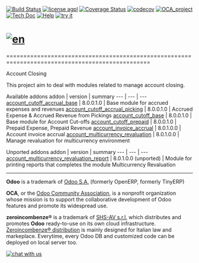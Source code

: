 [![Build Status](https://travis-ci.org/zeroincombenze/account-closing.svg?branch=8.0)](https://travis-ci.org/zeroincombenze/account-closing)
[![license agpl](https://img.shields.io/badge/licence-AGPL--3-blue.svg)](http://www.gnu.org/licenses/agpl-3.0.html)
[![Coverage Status](https://coveralls.io/repos/github/zeroincombenze/account-closing/badge.svg?branch=8.0)](https://coveralls.io/github/zeroincombenze/account-closing?branch=8.0)
[![codecov](https://codecov.io/gh/zeroincombenze/account-closing/branch/8.0/graph/badge.svg)](https://codecov.io/gh/zeroincombenze/account-closing/branch/8.0)
[![OCA_project](http://www.zeroincombenze.it/wp-content/uploads/ci-ct/prd/button-oca-8.svg)](https://github.com/OCA/account-closing/tree/8.0)
[![Tech Doc](http://www.zeroincombenze.it/wp-content/uploads/ci-ct/prd/button-docs-8.svg)](http://wiki.zeroincombenze.org/en/Odoo/8.0/dev)
[![Help](http://www.zeroincombenze.it/wp-content/uploads/ci-ct/prd/button-help-8.svg)](http://wiki.zeroincombenze.org/en/Odoo/8.0/man/FI)
[![try it](http://www.zeroincombenze.it/wp-content/uploads/ci-ct/prd/button-try-it-8.svg)](http://erp8.zeroincombenze.it)


[![en](http://www.shs-av.com/wp-content/en_US.png)](http://wiki.zeroincombenze.org/it/Odoo/7.0/man)
================================================================================================
================================================================================================

Account Closing

This project aim to deal with modules related to manage account closing.

[//]: # (addons)

Available addons
addon | version | summary
--- | --- | ---
[account_cutoff_accrual_base](account_cutoff_accrual_base/) | 8.0.0.1.0 | Base module for accrued expenses and revenues
[account_cutoff_accrual_picking](account_cutoff_accrual_picking/) | 8.0.0.1.0 | Accrued Expense & Accrued Revenue from Pickings
[account_cutoff_base](account_cutoff_base/) | 8.0.0.1.0 | Base module for Account Cut-offs
[account_cutoff_prepaid](account_cutoff_prepaid/) | 8.0.0.1.0 | Prepaid Expense, Prepaid Revenue
[account_invoice_accrual](account_invoice_accrual/) | 8.0.1.0.0 | Account invoice accrual
[account_multicurrency_revaluation](account_multicurrency_revaluation/) | 8.0.1.0.0 | Manage revaluation for multicurrency environment


Unported addons
addon | version | summary
--- | --- | ---
[account_multicurrency_revaluation_report](account_multicurrency_revaluation_report/) | 8.0.1.0.0 (unported) | Module for printing reports that completes the module Multicurrency Revaluation

[//]: # (end addons)

[//]: # (copyright)

----

**Odoo** is a trademark of [Odoo S.A.](https://www.odoo.com/) (formerly OpenERP, formerly TinyERP)

**OCA**, or the [Odoo Community Association](http://odoo-community.org/), is a nonprofit organization whose
mission is to support the collaborative development of Odoo features and
promote its widespread use.

**zeroincombenze®** is a trademark of [SHS-AV s.r.l.](http://www.shs-av.com/)
which distributes and promotes **Odoo** ready-to-use on its own cloud infrastructure.
[Zeroincombenze® distribution](http://wiki.zeroincombenze.org/en/Odoo)
is mainly designed for Italian law and markeplace.
Everytime, every Odoo DB and customized code can be deployed on local server too.

[//]: # (end copyright)

[![chat with us](https://www.shs-av.com/wp-content/chat_with_us.gif)](https://tawk.to/85d4f6e06e68dd4e358797643fe5ee67540e408b)
